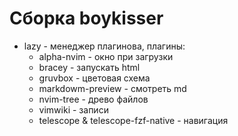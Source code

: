 # Сборка boykisser

- lazy - менеджер плагинова, плагины: 
  - alpha-nvim - окно при загрузки
  - bracey - запускать html
  - gruvbox - цветовая схема
  - markdowm-preview - смотреть md
  - nvim-tree - древо файлов
  - vimwiki - записи
  - telescope & telescope-fzf-native - навигация
